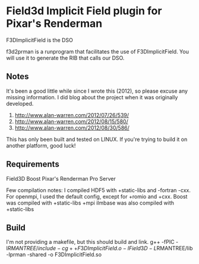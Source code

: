 Field3d Implicit Field plugin for Pixar's Renderman
==========================================================

F3DImplicitField is the DSO

f3d2prman is a runprogram that facilitates the use of F3DImplicitField. 
You will use it to generate the RIB that calls our DSO. 

Notes
-----

It's been a good little while since I wrote this (2012), so please excuse any missing information. I did blog about the project when it was originally developed.
1. http://www.alan-warren.com/2012/07/26/539/ 
2. http://www.alan-warren.com/2012/08/15/580/  
3. http://www.alan-warren.com/2012/08/30/586/ 

This has only been built and tested on LINUX. If you're trying to build it on another platform, good luck! 

Requirements
------------

Field3D 
Boost
Pixar's Renderman Pro Server

Few compilation notes: 
I compiled HDF5 with +static-libs and -fortran -cxx.  
For openmpi, I used the default config, except for +romio and +cxx. 
Boost was compiled with +static-libs +mpi 
ilmbase was also compiled with +static-libs

Build
----

I'm not providing a makefile, but this should build and link.
g++ -fPIC -I$RMANTREE/include -c
g++ F3DImplicitField.o -lField3D -L$RMANTREE/lib -lprman -shared -o F3DImplicitField.so
